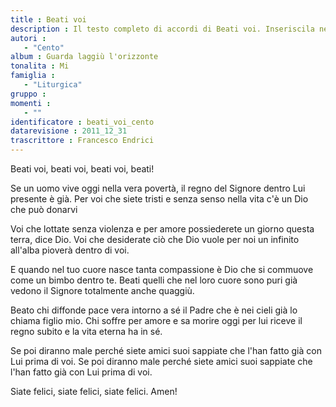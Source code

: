 ```yaml
--- 
title : Beati voi
description : Il testo completo di accordi di Beati voi. Inseriscila nel tuo canzoniere!
autori : 
   - "Cento"
album : Guarda laggiù l'orizzonte
tonalita : Mi
famiglia : 
   - "Liturgica"
gruppo : 
momenti : 
   - ""
identificatore : beati_voi_cento
datarevisione : 2011_12_31
trascrittore : Francesco Endrici
--- 
```




Beati voi,  beati voi, beati voi, beati!


Se un uomo vive oggi nella vera povertà,
il regno del Signore dentro Lui presente è già.
Per voi che siete tristi e senza senso nella vita
c'è un Dio che può donarvi 


Voi che lottate senza violenza e per amore
possiederete un giorno questa terra, dice Dio.
Voi che desiderate ciò che Dio vuole per noi
un infinito all'alba pioverà dentro di voi.


E quando nel tuo cuore nasce tanta compassione
è Dio che si commuove come un bimbo dentro te.
Beati quelli che nel loro cuore sono puri
già vedono il Signore totalmente anche quaggiù.


Beato chi diffonde pace vera intorno a sé
il Padre che è nei cieli già lo chiama figlio mio.
Chi soffre per amore e sa morire oggi per lui
riceve il regno subito e la vita eterna ha in sé.


Se poi diranno male perché siete amici suoi
sappiate che l'han fatto già con Lui prima di voi.
Se poi diranno male perché siete amici suoi
sappiate che l'han fatto già con Lui prima di voi.


Siate felici,  siate felici, siate felici. Amen!



